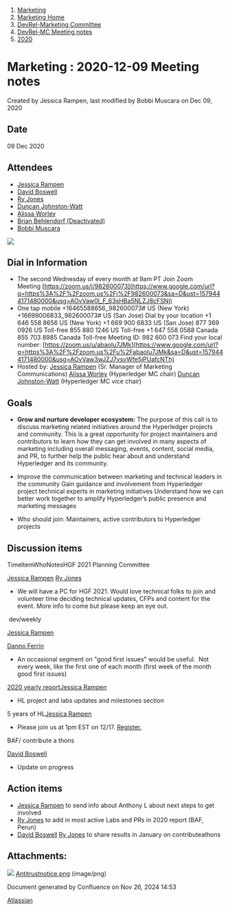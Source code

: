 1. [Marketing](index.html)
2. [Marketing Home](Marketing-Home_19169291.html)
3. [DevRel-Marketing Committee](DevRel-Marketing-Committee_19175125.html)
4. [DevRel-MC Meeting notes](DevRel-MC-Meeting-notes_19175124.html)
5. [2020](2020_19175123.html)

# Marketing : 2020-12-09 Meeting notes

Created by Jessica Rampen, last modified by Bobbi Muscara on Dec 09, 2020

## Date

09 Dec 2020

## Attendees

- [Jessica Rampen](https://lf-hyperledger.atlassian.net/wiki/people/5c2e4c479bcfd72df10109cc?ref=confluence)
- [David Boswell](https://lf-hyperledger.atlassian.net/wiki/people/70121:0a14f738-3039-421f-a6a9-a83d19f23227?ref=confluence)
- [Ry Jones](https://lf-hyperledger.atlassian.net/wiki/people/557058:078cecfc-fb17-4d9a-8759-b5b74efa6850?ref=confluence)
- [Duncan Johnston-Watt](https://lf-hyperledger.atlassian.net/wiki/people/5d406861b7f3ac0da80c8884?ref=confluence)
- [Alissa Worley](https://lf-hyperledger.atlassian.net/wiki/people/712020:973f6b22-4681-4577-9cca-c67be292301e?ref=confluence)
- [Brian Behlendorf (Deactivated)](https://lf-hyperledger.atlassian.net/wiki/people/616ecf50702bd0006a5a7c6b?ref=confluence)
- [Bobbi Muscara](https://lf-hyperledger.atlassian.net/wiki/people/5c4cb1b7d8bbb7445c0a457e?ref=confluence)

![](attachments/19175309/19175310.png?height=250)

## Dial in Information

- The second Wednesday of every month at 9am PT Join Zoom Meeting [https://zoom.us/j/982600073](https://www.google.com/url?q=https%3A%2F%2Fzoom.us%2Fj%2F982600073&sa=D&ust=1579444171480000&usg=AOvVaw0I_F_63sHBa5NLZJ8cFSNj)
- One tap mobile +16465588656,,982600073# US (New York) +16699006833,,982600073# US (San Jose) Dial by your location +1 646 558 8656 US (New York) +1 669 900 6833 US (San Jose) 877 369 0926 US Toll-free 855 880 1246 US Toll-free +1 647 558 0588 Canada 855 703 8985 Canada Toll-free Meeting ID: 982 600 073 Find your local number: [https://zoom.us/u/abaoIu7JMk](https://www.google.com/url?q=https%3A%2F%2Fzoom.us%2Fu%2FabaoIu7JMk&sa=D&ust=1579444171480000&usg=AOvVaw3wJZJ7vsvWfe5jPUafcNTh)
- Hosted by: [Jessica Rampen](https://lf-hyperledger.atlassian.net/wiki/people/5c2e4c479bcfd72df10109cc?ref=confluence) (Sr. Manager of Marketing Communications) [Alissa Worley](https://lf-hyperledger.atlassian.net/wiki/people/712020:973f6b22-4681-4577-9cca-c67be292301e?ref=confluence) (Hyperledger MC chair) [Duncan Johnston-Watt](https://lf-hyperledger.atlassian.net/wiki/people/5d406861b7f3ac0da80c8884?ref=confluence) (Hyperledger MC vice chair)

## Goals

- **Grow and nurture developer ecosystem:** The purpose of this call is to discuss marketing related initiatives around the Hyperledger projects and community. This is a great opportunity for project maintainers and contributors to learn how they can get involved in many aspects of marketing including overall messaging, events, content, social media, and PR, to further help the public hear about and understand Hyperledger and its community.
  
- Improve the communication between marketing and technical leaders in the community Gain guidance and involvement from Hyperledger project technical experts in marketing initiatives Understand how we can better work together to amplify Hyperledger’s public presence and marketing messages
- Who should join: Maintainers, active contributors to Hyperledger projects

## Discussion items

TimeItemWhoNotesHGF 2021 Planning Committee

[Jessica Rampen](https://lf-hyperledger.atlassian.net/wiki/people/5c2e4c479bcfd72df10109cc?ref=confluence) [Ry Jones](https://lf-hyperledger.atlassian.net/wiki/people/557058:078cecfc-fb17-4d9a-8759-b5b74efa6850?ref=confluence)

- We will have a PC for HGF 2021. Would love technical folks to join and volunteer time deciding technical updates, CFPs and content for the event. More info to come but please keep an eye out.

 dev/weekly

[Jessica Rampen](https://lf-hyperledger.atlassian.net/wiki/people/5c2e4c479bcfd72df10109cc?ref=confluence)

[Danno Ferrin](https://lf-hyperledger.atlassian.net/wiki/people/5b7f2d80c4e4892a5b789551?ref=confluence)

- An occasional segment on "good first issues" would be useful.  Not every week, like the first one of each month (first week of the month good first issues)

[2020 yearly report](https://www.hyperledger.org/learn/publications/hyperledger-annual-report-2020)[Jessica Rampen](https://lf-hyperledger.atlassian.net/wiki/people/5c2e4c479bcfd72df10109cc?ref=confluence)

- HL project and labs updates and milestones section
  

5 years of HL[Jessica Rampen](https://lf-hyperledger.atlassian.net/wiki/people/5c2e4c479bcfd72df10109cc?ref=confluence)

- Please join us at 1pm EST on 12/17. [Register.](https://zoom.us/meeting/register/tJMvduutrTgqHdxtYHgEbzjDWsbeUtlpWwNj)

BAF/ contribute a thons

[David Boswell](https://lf-hyperledger.atlassian.net/wiki/people/70121:0a14f738-3039-421f-a6a9-a83d19f23227?ref=confluence)

- Update on progress

## Action items

- [Jessica Rampen](https://lf-hyperledger.atlassian.net/wiki/people/5c2e4c479bcfd72df10109cc?ref=confluence) to send info about Anthony L about next steps to get involved
- [Ry Jones](https://lf-hyperledger.atlassian.net/wiki/people/557058:078cecfc-fb17-4d9a-8759-b5b74efa6850?ref=confluence) to add in most active Labs and PRs in 2020 report (BAF, Perun)
- [David Boswell](https://lf-hyperledger.atlassian.net/wiki/people/70121:0a14f738-3039-421f-a6a9-a83d19f23227?ref=confluence) [Ry Jones](https://lf-hyperledger.atlassian.net/wiki/people/557058:078cecfc-fb17-4d9a-8759-b5b74efa6850?ref=confluence) to share results in January on contributeathons

## Attachments:

![](images/icons/bullet_blue.gif) [Antitrustnotice.png](attachments/19175309/19175310.png) (image/png)

Document generated by Confluence on Nov 26, 2024 14:53

[Atlassian](http://www.atlassian.com/)
